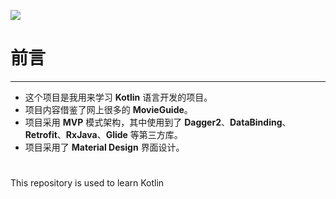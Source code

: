 ![](https://github.com/Lorry0822/KotlinTest/blob/master/md_img/banner.png)
# 前言
---------------------
- 这个项目是我用来学习 **Kotlin** 语言开发的项目。
- 项目内容借鉴了网上很多的 **MovieGuide**。
- 项目采用 **MVP** 模式架构，其中使用到了 **Dagger2**、**DataBinding**、**Retrofit**、**RxJava**、**Glide** 等第三方库。
- 项目采用了 **Material Design** 界面设计。

# 

This repository is used to learn Kotlin
